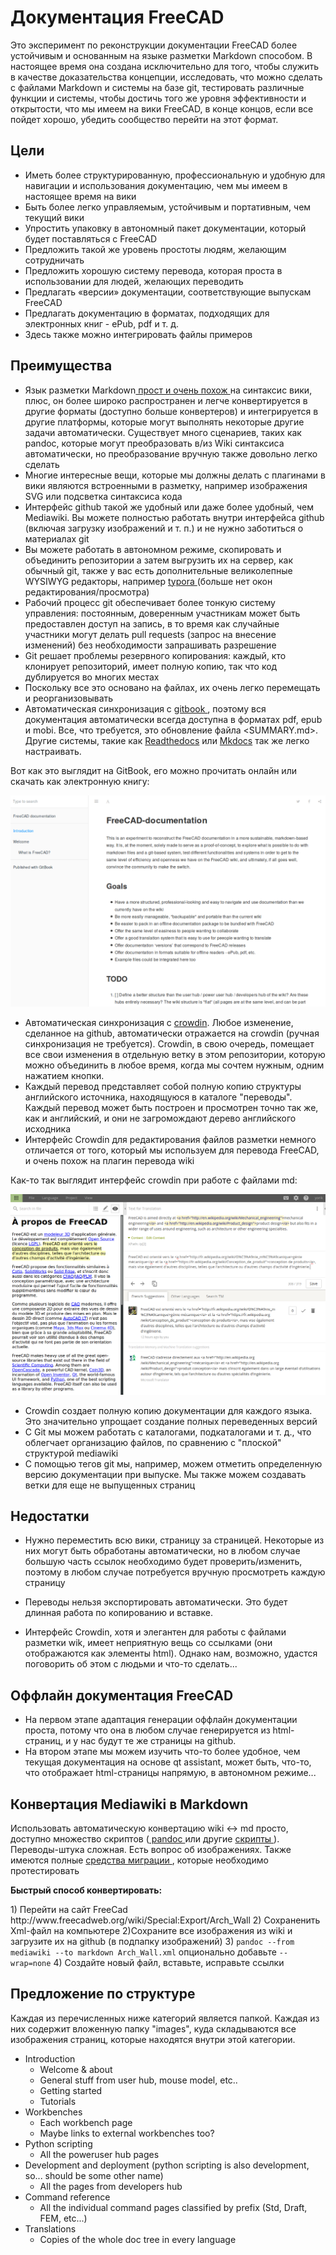 # Документация FreeCAD

Это эксперимент по реконструкции документации FreeCAD более устойчивым и основанным на языке разметки Markdown способом. В настоящее время она создана исключительно для того, чтобы служить в качестве доказательства концепции, исследовать, что можно сделать с файлами Markdown и системы на базе git, тестировать различные функции и системы, чтобы достичь того же уровня эффективности и открытости, что мы имеем на вики FreeCAD, в конце концов, если все пойдет хорошо, убедить сообщество перейти на этот формат.

## Цели

* Иметь более структурированную, профессиональную и удобную для навигации и использования документацию, чем мы имеем в настоящее время на вики
* Быть более легко управляемым, устойчивым и портативным, чем текущий вики
* Упростить упаковку в автономный пакет документации, который будет поставляться с FreeCAD
* Предложить такой же уровень простоты людям, желающим сотрудничать
* Предложить хорошую систему перевода, которая проста в использовании для людей, желающих переводить
* Предлагать «версии» документации, соответствующие выпускам FreeCAD
* Предлагать документацию в форматах, подходящих для электронных книг - ePub, pdf и т. д.
* Здесь также можно интегрировать файлы примеров

## Преимущества

* Язык разметки Markdown[ прост и очень похож ](https://github.com/adam-p/markdown-here/wiki/Markdown-Cheatsheet) на синтаксис вики, плюс, он более широко распространен и легче конвертируется в другие форматы (доступно больше конвертеров) и интегрируется в другие платформы, которые могут выполнять некоторые другие задачи автоматически. Существует много сценариев, таких как pandoc, которые могут преобразовать в/из Wiki синтаксиса автоматически, но преобразование вручную также довольно легко сделать
* Многие интересные вещи, которые мы должны делать с плагинами в вики являются встроенными в разметку, например изображения SVG или подсветка синтаксиса кода
* Интерфейс github такой же удобный или даже более удобный, чем Mediawiki. Вы можете полностью работать внутри интерфейса github (включая загрузку изображений и т. п.) и не нужно заботиться о материалах git
* Вы можете работать в автономном режиме, скопировать и объединить репозитории а затем выгрузить их на сервер, как обычный git, также у вас есть дополнительные великолепные WYSIWYG редакторы, например [ typora ](https://typora.io) (больше нет окон редактирования/просмотра)
* Рабочий процесс git обеспечивает более тонкую систему управления: постоянным, доверенным участникам может быть предоставлен доступ на запись, в то время как случайные участники могут делать pull requests (запрос на внесение изменений) без необходимости запрашивать разрешение
* Git решает проблемы резервного копирования: каждый, кто клонирует репозиторий, имеет полную копию, так что код дублируется во многих местах
* Поскольку все это основано на файлах, их очень легко перемещать и реорганизовывать
* Автоматическая синхронизация с [ gitbook ](https://legacy.gitbook.com/book/yorikvanhavre/freecad-documentation), поэтому вся документация автоматически всегда доступна в форматах pdf, epub и mobi. Все, что требуется, это обновление файла <SUMMARY.md>. Другие системы, такие как [Readthedocs](https://readthedocs.org/projects/freecad-documentation/) или [Mkdocs](http://www.mkdocs.org/) так же легко настраивать.

Вот как это выглядит на GitBook, его можно прочитать онлайн или скачать как электронную книгу:

![](images/gitbook.png)

* Автоматическая синхронизация с [crowdin](https://crowdin.com/project/freecad-documentation). Любое изменение, сделанное на github, автоматически отражается на crowdin (ручная синхронизация не требуется). Crowdin, в свою очередь, помещает все свои изменения в отдельную ветку в этом репозитории, которую можно объединить в любое время, когда мы сочтем нужным, одним нажатием кнопки. 
* Каждый перевод представляет собой полную копию структуры английского источника, находящуюся в каталоге "переводы". Каждый перевод может быть построен и просмотрен точно так же, как и английский, и они не загромождают дерево английского исходника
* Интерфейс Crowdin для редактирования файлов разметки немного отличается от того, который мы используем для перевода FreeCAD, и очень похож на плагин перевода wiki

Как-то так выглядит интерфейс crowdin при работе с файлами md:

![](images/crowdin.png)

* Crowdin создает полную копию документации для каждого языка. Это значительно упрощает создание полных переведенных версий
* С Git мы можем работать с каталогами, подкаталогами и т. д., что облегчает организацию файлов, по сравнению с "плоской" структурой mediawiki
* С помощью тегов git мы, например, можем отметить определенную версию документации при выпуске. Мы также можем создавать ветки для еще не выпущенных страниц

## Недостатки

* Нужно переместить всю вики, страницу за страницей. Некоторые из них могут быть обработаны автоматически, но в любом случае большую часть ссылок необходимо будет проверить/изменить, поэтому в любом случае потребуется вручную просмотреть каждую страницу
* Переводы нельзя экспортировать автоматически. Это будет длинная работа по копированию и вставке.
* Интерфейс Crowdin, хотя и элегантен для работы с файлами разметки wik, имеет неприятную вещь со ссылками (они отображаются как элементы <a> html). Однако нам, возможно, удастся поговорить об этом с людьми и что-то сделать...</li> </ul> 
  
  <h2>
    Оффлайн документация FreeCAD
  </h2>
  
  <ul>
    <li>
      На первом этапе адаптация генерации оффлайн документации проста, потому что она в любом случае генерируется из html-страниц, и у нас будут те же страницы на github.
    </li>
    <li>
      На втором этапе мы можем изучить что-то более удобное, чем текущая документация на основе qt assistant, может быть, что-то, что отображает html-страницы напрямую, в автономном режиме...
    </li>
  </ul>
  
  <h2>
    Конвертация Mediawiki в Markdown
  </h2>
  
  <p>
    Использовать автоматическую конвертацию wiki <-> md просто, доступно множество скриптов (<a href="http://pandoc.org/"> pandoc </a> или другие <a href="https://github.com/Gozala/markdown-wiki"> скрипты </a>). Переводы-штука сложная. Есть вопрос об изображениях. Также имеются полные <a href="https://github.com/philipashlock/mediawiki-to-markdown"> средства миграции </a>, которые необходимо протестировать
  </p>
  
  <p>
    <strong>Быстрый способ конвертировать:</strong>
  </p>
  
  <p>
    1) Перейти на сайт FreeCad http://www.freecadweb.org/wiki/Special:Export/Arch_Wall 2) Сохраненить Xml-файл на компьютере 2)Сохраните все изображения из wiki и загрузите их на github (в подпапку изображений) 3) <code>pandoc --from mediawiki --to markdown Arch_Wall.xml</code> опционально добавьте <code>--wrap=none</code> 4) Создайте новый файл, вставьте, исправьте ссылки
  </p>
  
  <h2>
    Предложение по структуре
  </h2>
  
  <p>
    Каждая из перечисленных ниже категорий является папкой. Каждая из них содержит вложенную папку "images", куда складываются все изображения страниц, которые находятся внутри этой категории.
  </p>
  
  <ul>
    <li>
      Introduction <ul>
        <li>
          Welcome & about
        </li>
        <li>
          General stuff from user hub, mouse model, etc..
        </li>
        <li>
          Getting started
        </li>
        <li>
          Tutorials
        </li>
      </ul>
    </li>
    <li>
      Workbenches <ul>
        <li>
          Each workbench page
        </li>
        <li>
          Maybe links to external workbenches too?
        </li>
      </ul>
    </li>
    <li>
      Python scripting <ul>
        <li>
          All the poweruser hub pages
        </li>
      </ul>
    </li>
    <li>
      Development and deployment (python scripting is also development, so... should be some other name) <ul>
        <li>
          All the pages from developers hub
        </li>
      </ul>
    </li>
    <li>
      Command reference <ul>
        <li>
          All the individual command pages classified by prefix (Std, Draft, FEM, etc...)
        </li>
      </ul>
    </li>
    <li>
      Translations <ul>
        <li>
          Copies of the whole doc tree in every language
        </li>
      </ul>
    </li>
  </ul>